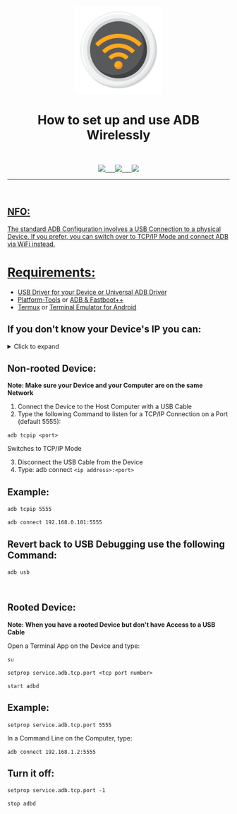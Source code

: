 <p align="center"><img src="https://github.com/K3V1991/How-to-set-up-and-use-ADB-Wirelessly/blob/main/Wireless.png" width="200"></a>
<h1 align="center"><b>How to set up and use ADB Wirelessly</b></h1>
<br />

<p align="center">
<a href="https://ko-fi.com/k3v1991" alt="Ko-fi"><img src="https://img.shields.io/badge/Ko--fi-F16061?style=for-the-badge&logo=ko-fi&logoColor=white"> &emsp;
<a href="https://www.paypal.com/cgi-bin/webscr?cmd=_s-xclick&hosted_button_id=HW8B98TVDLKWA" alt="PayPal"><img src="https://img.shields.io/badge/PayPal-00457C?style=for-the-badge&logo=paypal&logoColor=white"> &emsp;
<a href="https://github.com/K3V1991/Donate-Crypto/blob/main/README.md" alt="Crypto"><img src="https://img.shields.io/badge/Bitcoin-000?style=for-the-badge&logo=bitcoin&logoColor=white">
</p>
<hr />
<br />

## NFO:
The standard ADB Configuration involves a USB Connection to a physical Device.
If you prefer, you can switch over to TCP/IP Mode and connect ADB via WiFi instead.

# Requirements:
* USB Driver for your Device or Universal ADB Driver
* [Platform-Tools](https://developer.android.com/studio/releases/platform-tools) or [ADB & Fastboot++](https://github.com/K3V1991/ADB-and-FastbootPlusPlus)
* [Termux](https://play.google.com/store/apps/details?id=com.termux) or [Terminal Emulator for Android](https://play.google.com/store/apps/details?id=jackpal.androidterm)

## If you don't know your Device's IP you can:
<details>
  <summary>Click to expand</summary>
* Check the IP in the WiFi Settings of your Device
* Use ADB to discover IP (via USB):
1. Connect the device to the computer via USB
2. In a Command Line, type: 
```adb shell ifconfig``` 
and copy your Device's IP Address
</details>

## Non-rooted Device:
**Note: Make sure your Device and your Computer are on the same Network**

1. Connect the Device to the Host Computer with a USB Cable
2. Type the following Command to listen for a TCP/IP Connection on a Port (default 5555):
```
adb tcpip <port>
```
Switches to TCP/IP Mode

3. Disconnect the USB Cable from the Device
4. Type: adb connect ```<ip address>:<port>```

## Example:
```
adb tcpip 5555
```
```
adb connect 192.168.0.101:5555
```

## Revert back to USB Debugging use the following Command:
```
adb usb
```
<br />

## Rooted Device:
**Note: When you have a rooted Device but don't have Access to a USB Cable**

Open a Terminal App on the Device and type:
```
su
```
```
setprop service.adb.tcp.port <tcp port number>
```
```
start adbd
```

## Example:
```
setprop service.adb.tcp.port 5555
```
In a Command Line on the Computer, type:
```
adb connect 192.168.1.2:5555
```

## Turn it off:
```
setprop service.adb.tcp.port -1
```
```
stop adbd
```
